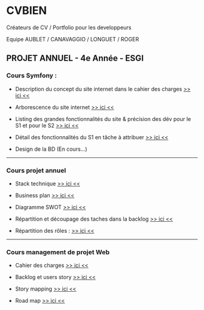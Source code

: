 # CVBIEN

Créateurs de CV / Portfolio pour les developpeurs 

Equipe AUBLET / CANAVAGGIO / LONGUET / ROGER

## PROJET ANNUEL - 4e Année - ESGI

### Cours Symfony :

- Description du concept du site internet dans le cahier des charges [>> ici <<](https://github.com/JavaBetterThanPHP/CVbien/blob/master/other/Cahier_des_charges.md)

- Arborescence du site internet [>> ici <<](https://github.com/JavaBetterThanPHP/CVbien/blob/master/other/Arborescence.png)

- Listing des grandes fonctionnalités du site & précision des dév pour le S1 et pour le S2 [>> ici <<](https://github.com/JavaBetterThanPHP/CVbien/projects/6)

- Détail des fonctionnalités du S1 en tâche à attribuer [>> ici <<](https://github.com/JavaBetterThanPHP/CVbien/projects/6)

- Design de la BD (En cours...)[]()

--- 

### Cours projet annuel

- Stack technique [>> ici <<](https://github.com/JavaBetterThanPHP/CVbien/blob/master/other/Cahier_des_charges.md#32-stack-technique)

- Business plan [>> ici <<](https://github.com/JavaBetterThanPHP/CVbien/blob/master/other/Business_plan.md)

- Diagramme SWOT [>> ici <<](https://github.com/JavaBetterThanPHP/CVbien/blob/master/other/Diagrams/Swot/SWOT.pdf)

- Répartition et découpage des taches dans la backlog [>> ici <<](https://github.com/JavaBetterThanPHP/CVbien/projects/2)

- Répartition des rôles : [>> ici <<](https://github.com/JavaBetterThanPHP/CVbien/blob/master/other/Business_plan.md#notre-%C3%A9quipe)

---

### Cours management de projet Web

- Cahier des charges [>> ici <<](https://github.com/JavaBetterThanPHP/CVbien/blob/master/other/Cahier_des_charges.md)

- Backlog et users story [>> ici <<](https://github.com/JavaBetterThanPHP/CVbien/issues)

- Story mapping [>> ici <<](https://github.com/JavaBetterThanPHP/CVbien/blob/master/other/Diagrams/StoryMapping/StoryMappingCVbien.pdf)

- Road map [>> ici <<](https://github.com/JavaBetterThanPHP/CVbien/blob/master/other/Diagrams/RoadMap/RoadMap.pdf)
